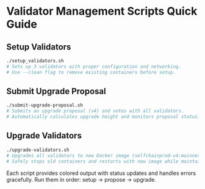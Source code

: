 # Validator Management Scripts Quick Guide

## Setup Validators
```bash
./setup_validators.sh
# Sets up 3 validators with proper configuration and networking.
# Use --clean flag to remove existing containers before setup.
```

## Submit Upgrade Proposal
```bash
./submit-upgrade-proposal.sh  
# Submits an upgrade proposal (v4) and votes with all validators.
# Automatically calculates upgrade height and monitors proposal status.
```

## Upgrade Validators
```bash
./upgrade-validators.sh
# Upgrades all validators to new Docker image (selfchainprod-v4:mainnet-v4).
# Safely stops old containers and restarts with new image while maintaining data.
```

Each script provides colored output with status updates and handles errors gracefully. Run them in order: setup → propose → upgrade.